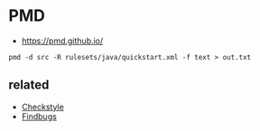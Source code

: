 # PMD
- https://pmd.github.io/

```
pmd -d src -R rulesets/java/quickstart.xml -f text > out.txt
```

## related
- [Checkstyle](/mib/checkstyle)
- [Findbugs](/mib/findbugs)
